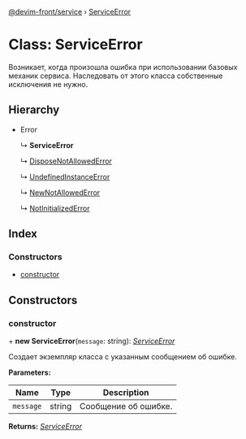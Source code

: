 [@devim-front/service](../README.md) › [ServiceError](serviceerror.md)

# Class: ServiceError

Возникает, когда произошла ошибка при использовании базовых механик сервиса.
Наследовать от этого класса собственные исключения не нужно.

## Hierarchy

* Error

  ↳ **ServiceError**

  ↳ [DisposeNotAllowedError](disposenotallowederror.md)

  ↳ [UndefinedInstanceError](undefinedinstanceerror.md)

  ↳ [NewNotAllowedError](newnotallowederror.md)

  ↳ [NotInitializedError](notinitializederror.md)

## Index

### Constructors

* [constructor](serviceerror.md#markdown-header-constructor)

## Constructors

### <a id="markdown-header-constructor" name="markdown-header-constructor"></a>  constructor

\+ **new ServiceError**(`message`: string): *[ServiceError](serviceerror.md)*

Создает экземпляр класса с указанным сообщением об ошибке.

**Parameters:**

Name | Type | Description |
------ | ------ | ------ |
`message` | string | Сообщение об ошибке.  |

**Returns:** *[ServiceError](serviceerror.md)*
